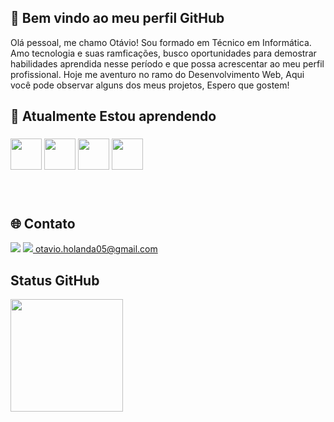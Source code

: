 ## 👋 Bem vindo ao meu perfil GitHub 
Olá pessoal, me chamo Otávio! Sou formado em Técnico em Informática.
Amo tecnologia e suas ramficações, busco oportunidades para demostrar habilidades aprendida nesse período e que possa acrescentar ao meu perfil profissional.
Hoje me aventuro no ramo do Desenvolvimento Web, Aqui você pode observar alguns dos meus projetos, Espero que gostem!
    
## 📘 Atualmente Estou aprendendo

<div id="Icones" style="line-height: 100px;">
<img src="https://cdn.jsdelivr.net/gh/devicons/devicon@latest/icons/javascript/javascript-original.svg" width="50px"/> 
<img src="https://cdn.jsdelivr.net/gh/devicons/devicon@latest/icons/sqldeveloper/sqldeveloper-original.svg" width="50px"/>
<img src="https://cdn.jsdelivr.net/gh/devicons/devicon@latest/icons/html5/html5-original.svg" width="50px"/>
<img src="https://cdn.jsdelivr.net/gh/devicons/devicon@latest/icons/css3/css3-original.svg" width="50px"/>
</div>
<div id="Contato"> 

## 🌐 Contato
<div>
<a href="https://www.instagram.com/levi.holanda07?igsh=MWZvOGQwdWx4Z3JvYg==" target="_blank"><img loading="lazy" src="https://img.shields.io/badge/-Instagram-%23E4405F?style=for-the-badge&logo=instagram&logoColor=white" target="_blank"></a>
<a href=""><img loading="lazy"
src="https://img.shields.io/badge/Gmail-D14836?style=for-the-badge&logo=gmail&logoColor=white"
target="_blank"> otavio.holanda05@gmail.com</a>
</div>
  
## Status GitHub
<a href="https://github.com/TechOtavio">
<img loading="lazy" height="180em" src="https://github-readme-stats.vercel.app/api/top-langs/?username=TechOtavio&layout=compact&langs_count=7&theme=dracula"/>
